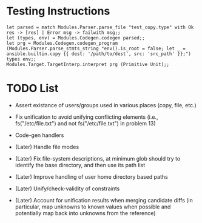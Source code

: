 # Testing Instructions
```
let parsed = match Modules.Parser.parse_file "test_copy.type" with Ok res -> [res] | Error msg -> failwith msg;;
let (types, env) = Modules.Codegen.codegen parsed;;
let prg = Modules.Codegen.codegen_program (Modules.Parser.parse_stmts_string "env().is_root = false; let _ = ansible.builtin.copy {{ dest: '/path/to/dest', src: 'src_path' }};") types env;;
Modules.Target.TargetInterp.interpret prg (Primitive Unit);;
```

# TODO List
- Assert existance of users/groups used in various places (copy, file, etc.)
- Fix unification to avoid unifying conflicting elements (i.e.,
  fs("/etc/file.txt") and not fs("/etc/file.txt") in problem 13)

- Code-gen handlers

- (Later) Handle file modes
- (Later) Fix file-system descriptions, at minimum glob should try to identify
  the base directory, and then use its path list
- (Later) Improve handling of user home directory based paths
- (Later) Unify/check-validity of constraints
- (Later) Account for unification results when merging candidate diffs (in
  particular, map unknowns to known values when possible and potentially map
  back into unknowns from the reference)
